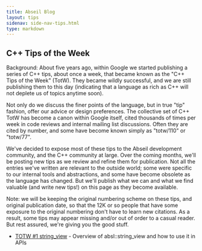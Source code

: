 ```yaml
---
title: Abseil Blog
layout: tips
sidenav: side-nav-tips.html
type: markdown
---
```


## C++ Tips of the Week

Background: About five years ago, within Google we started publishing a series 
of C++ tips, about once a week, that became known as the "C++ Tips of the Week"
(TotW). They became wildly successful, and we are still publishing them to
this day (indicating that a language as rich as C++ will not deplete us of
topics anytime soon).

Not only do we discuss the finer points of the language, but in true "tip" fashion, offer our advice or design preferences. The collective set of C++
TotW has become a canon within Google itself, cited thousands of times per
week in code reviews and internal mailing list discussions. Often they are
cited by number, and some have become known simply as "totw/110" or "totw/77". 

We've decided to expose most of these tips to the Abseil development community,
and the C++ community at large. Over the coming months, we'll be posting new
tips as we review and refine them for publication. Not all the entries we've
written are relevant to the outside world; some were 
specific to our internal tools and abstractions, and some have become obsolete 
as the language has changed. But we'll publish what we can and what we find valuable (and write new tips!) on this page as they become available.

Note: we will be keeping the original numbering scheme on these tips, and 
original publication date, so that the 12K or so people that have some exposure
to the original numbering don't have to learn new citations. As a result, some
tips may appear missing and/or  out of order to a casual reader. But rest 
assured, we're giving you the good stuff.

* [TOTW #1 string_view](totw/1) - Overview of absl::string_view and how to use
  it in APIs